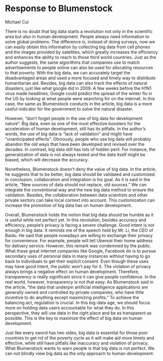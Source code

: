 # Response to Blumenstock

Michael Cui

There is no doubt that big data starts a revolution not only in the scientific area but also in human development. People always need information to solve global problems. The difference is, instead of doing surveys, now we can easily obtain this information by collecting big data from cell phones and the images provided by satellites, which greatly increases the efficiency and enhances the ability to reach to those third world countries. Just as the author suggests, the same algorithms that companies use to match advertisements to people online can also be used for allocating resources to that poverty. With the big data, we can accurately target the disadvantaged areas and used a more focused and timely way to distribute humanitarian aid. Besides, big data can also track the effects of natural disasters, just like what google did in 2009. A few weeks before the H1N1 virus made headlines, Google could predict the spread of the winter flu in the US by looking at what people were searching for on the internet. In this case, the same as Blumenstock conducts in the article, big data is a more useful indicator for the government to solve the natural disaster. 

However, “don’t forget people in the use of big data for development nature”. Big data, even as one of the most effective boosters for the acceleration of human development, still has its pitfalls. In the author’s words, the use of big data is “lack of validation” and might have “unanticipated effects”. Obviously, people who use big data will probably abandon the old ways that have been developed and revised over the decades. In contrast, big data still has lots of hidden peril. For instance, the generalization of data is not always tested and the data itself might be biased, which will decrease the accuracy. 

Nonetheless, Blumenstock doesn’t deny the value of big data. In the article, he suggests that to be better, big data should be validated and customized. In conclusion, collaboration and integration is his goal. As it is said in the article, “New sources of data should not replace, old sources.” We can integrate the conventional way and the new big data method to ensure the validation. Besides, the collaboration between data scientists and other private sectors can take local context into account. This customization can increase the promotion of big data has on human development.

Overall, Blumenstock holds the notion that big data should be humble as it is useful while not perfect yet. In this revolution, besides accuracy and efficiency, people’s privacy is facing a severe challenge. Good intent is not enough in big data. It reminds me of the speech held by Mr. Li, the CEO of Baidu. He said that people nowadays are willing to exchange their privacy for convenience. For example, people will tell Ubereat their home address for delivery service. However, this remark was condemned by the public. What these great internet companies like Google, Facebook do is to pursue secondary uses of personal data in many instances without having to go back to individuals to get their explicit consent. Even though these uses may have good intent, the public won’t pay for it. The violation of privacy always brings a negative effect on human development. Therefore, transparency is really significant since it can give people confidence. In the real world, however, transparency is not that easy. As Blumenstock said in the article, “the data that underpin artificial intelligence applications are generally owned and controlled by private companies, who have little incentive to do anything except maximizing profits.” To achieve the balancing act, regulation is crucial. In this big-data age, we should focus more on holding data users accountable for what they do. In this perspective, they will use data in the right place and be as transparent as possible. This is the key to maximize the effect of big data on human development. 

Just like every sword has two sides, big data is essential for those poor countries to get rid of the poverty cycle as it will make aid more timely and effective, while still have pitfalls like inaccuracy and violation of privacy. What Blumenstock wants to warn people is that big data is not perfect. We can not blindly view big data as the only approach to human development.  
